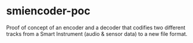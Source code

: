 # smiencoder-poc
Proof of concept of an encoder and a decoder that codifies two different tracks from a Smart Instrument (audio &amp; sensor data) to a new file format.
